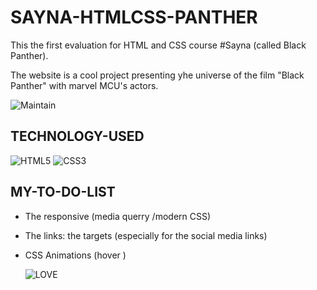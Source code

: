 # SAYNA-HTMLCSS-PANTHER

This the first evaluation for HTML and CSS course #Sayna (called Black Panther).

The website is a cool project presenting yhe universe of the film "Black Panther" with marvel MCU's actors.

![Maintain](https://img.shields.io/badge/Maintained%3F-yes-green.svg)

## TECHNOLOGY-USED

![HTML5](https://img.shields.io/badge/html5-%23E34F26.svg?style=for-the-badge&logo=html5&logoColor=white) ![CSS3](https://img.shields.io/badge/css3-%231572B6.svg?style=for-the-badge&logo=css3&logoColor=white)

## MY-TO-DO-LIST

-   The responsive (media querry /modern CSS)
-   The links: the targets (especially for the social media links)
-   CSS Animations (hover )

    ![LOVE](http://ForTheBadge.com/images/badges/built-with-love.svg)

